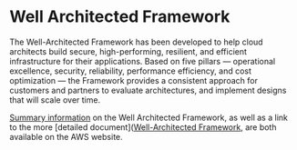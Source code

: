# Well Architected Framework

The Well-Architected Framework has been developed to help cloud architects build secure, high-performing, resilient, and efficient infrastructure for their applications. Based on five pillars — operational excellence, security, reliability, performance efficiency, and cost optimization — the Framework provides a consistent approach for customers and partners to evaluate architectures, and implement designs that will scale over time.

[Summary information](https://aws.amazon.com/architecture/well-architected/) on the Well Architected Framework, as well as a link to the more [detailed document]([Well-Architected Framework](https://d1.awsstatic.com/whitepapers/architecture/AWS_Well-Architected_Framework.pdf), are both available on the AWS website.
